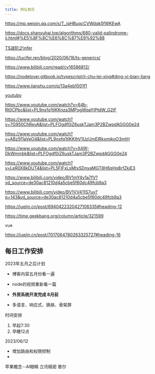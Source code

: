 ```yaml
---
title: 网址暂存
---
```


https://mp.weixin.qq.com/s/T_jqHBuqcCVWdqk5fWKEwA

https://docs.shanyuhai.top/algorithms/680-valid-palindrome-ii.html#%E5%8F%8C%E6%8C%87%E9%92%88


[TS进阶之infer](https://www.jianshu.com/p/707a304d7752?u_atoken=2f3fcbad-2f24-4958-a28d-2a43b0108b69&u_asession=01aiqup7J9ZEWcoR0BmtptzclbCp_wmNM6trvinexTTMc5ZjuNeqhGH86lwiLkaBrAX0KNBwm7Lovlpxjd_P_q4JsKWYrT3W_NKPr8w6oU7K9yBjsZ8mR395HrNjoO7LBsUPWO0ljqS-0m6uUj231Ub2BkFo3NEHBv0PZUm6pbxQU&u_asig=05ZlLDwAFXa4BVhn2Fh7CLo4teEptESQSGE-60z7nNyCOuBKirYUNYA43iTWR4Fpi5rli8nMgXV1cH5sB-nSufGOra2gSpD4OVZ1pckRoHFIwovUnxB3-3kpQVrRBG4G7WDHSCvBbbgcg-8X14C05FnJD8cNuRwVqzvSsosz9DjvX9JS7q8ZD7Xtz2Ly-b0kmuyAKRFSVJkkdwVUnyHAIJzQ1RInz2dFOunPCMdc4LMkp3u2VGtjyYxt9y3K15w_NJU1_gr7b-5Q11Fu-gS_hPv-3h9VXwMyh6PgyDIVSG1W8jdiQDd9VcbNXaMmr2W9N9D_gPbOU4UBeR99aaYDrx2rGT6VdYlQcvvhp-czYl0OY5se01E4la4bCt2mkoGdg3mWspDxyAEEo4kbsryBKb9Q&u_aref=v23iNKa%2Fr9ZZRfJCjJZT1OzGtnk%3D)

https://lucifer.ren/blog/2020/06/16/ts-generics/

https://www.bilibili.com/read/cv16586812/

https://nodelover.gitbook.io/typescript/ji-chu-lei-xing#ding-yi-bian-liang

https://www.jianshu.com/p/13a4eb1001f1

[youtubo](https://www.youtube.com/watch?v=cCOL7MC4Pl0)

https://www.youtube.com/watch?v=64b-Rt0CPbc&list=PL9nxfq1tlKKnza3MPogWqaYIPtdW_G2lF

https://www.youtube.com/watch?v=7G950ChRevA&list=PLFOgdf0iZ6uskTJam3P2BZwpdAGGG0e24

https://www.youtube.com/watch?v=ABz5f1aVeO4&list=PL9nxfq1tlKKlhV1UzUmElRkxmjkoO3mtH

https://www.youtube.com/watch?v=X4W-DkWmmbk&list=PLFOgdf0iZ6uskTJam3P2BZwpdAGGG0e24

https://www.youtube.com/watch?v=LeR0X8kDUT4&list=PL5FIFxLsMtxSDnyaMGT8H6qHq8rfZkjE3

https://www.bilibili.com/video/BV1mY4y1a7fV?vd_source=de30ac81210d4a5cbe5f60dc49fcb9a3

https://www.bilibili.com/video/BV1VV411S7uv?p=143&vd_source=de30ac81210d4a5cbe5f60dc49fcb9a3

https://juejin.cn/post/6940422320427106335#heading-12


https://time.geekbang.org/column/article/321599


vue

https://juejin.cn/post/7017064780263325727#heading-16


## 每日工作安排
2023年五月之后计划
- 博客内容五月份看一遍
- node的视频重新看一篇

- **外贸系统开发完成 8月前**

- 多语言、响应式、换肤、骨架屏

时间安排
1. 早起7:30
2. 早睡12点

2023/06/12
- 增加路由和权限控制
- 



苹果概念--AI眼睛
立讯精密
歌尔